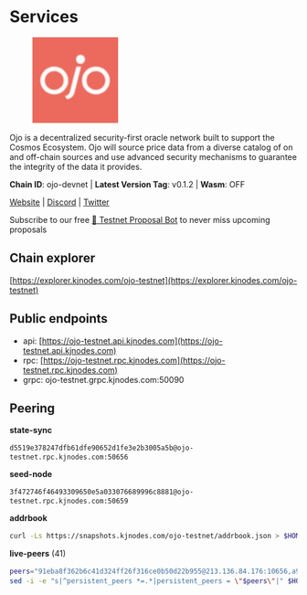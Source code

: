 # Services

<figure><img src="https://raw.githubusercontent.com/kj89/cosmos-images/main/logos/ojo.png" width="150" alt=""><figcaption></figcaption></figure>

Ojo is a decentralized security-first oracle network built  to support the Cosmos Ecosystem. Ojo will source price data  from a diverse catalog of on and off-chain sources and use  advanced security mechanisms to guarantee the integrity of the data it provides.

**Chain ID**: ojo-devnet | **Latest Version Tag**: v0.1.2 | **Wasm**: OFF

[Website](https://ojo.network) | [Discord](https://discord.gg/fd8Yrex8nC) | [Twitter](https://twitter.com/ojo_network)



Subscribe to our free [🤖 Testnet Proposal Bot](https://t.me/kjnodes_testnet_proposal_bot) to never miss upcoming proposals


## Chain explorer
[https://explorer.kjnodes.com/ojo-testnet](https://explorer.kjnodes.com/ojo-testnet)

## Public endpoints

* api: [https://ojo-testnet.api.kjnodes.com](https://ojo-testnet.api.kjnodes.com)
* rpc: [https://ojo-testnet.rpc.kjnodes.com](https://ojo-testnet.rpc.kjnodes.com)
* grpc: ojo-testnet.grpc.kjnodes.com:50090

## Peering

**state-sync**

```text
d5519e378247dfb61dfe90652d1fe3e2b3005a5b@ojo-testnet.rpc.kjnodes.com:50656
```

**seed-node**

```text
3f472746f46493309650e5a033076689996c8881@ojo-testnet.rpc.kjnodes.com:50659
```

**addrbook**
```bash
curl -Ls https://snapshots.kjnodes.com/ojo-testnet/addrbook.json > $HOME/.ojo/config/addrbook.json
```

**live-peers** (41)
```bash
peers="91eba8f362b6c41d324ff26f316ce0b50d22b955@213.136.84.176:10656,a9bcb95ee047c4a909c675dc36c556eafe1248e1@195.201.174.109:46656,98981d7eef057a01274473363addb7f0b17e06fa@84.21.171.25:26656,7afbf90f6ea9639c783ed38a2628a402bf3d912b@109.205.180.81:56656,cd4d7ffdad8bd258cd90c22ec7197c0fdf9f3648@38.242.134.73:27656,e052b7c899bae41f6d89f70f81de50e28b72a7bf@38.242.237.100:26656,3c6384ae2a167912a5ace2f5f8e38afc559715f0@75.119.156.88:26656,8036aed2d37890ddf245e7288b4fc724a301d728@65.109.117.23:50656,d5519e378247dfb61dfe90652d1fe3e2b3005a5b@65.109.68.190:50656,fee808fc235e2f345caaaee1d65f818d710f6433@213.137.237.201:26656,5c2a752c9b1952dbed075c56c600c3a79b58c395@95.214.52.139:27226,d5b2ae8815b09a30ab253957f7eca052dde3101d@65.108.9.164:24656,4e38368e64b1951439e7d6ac3387dae9dcfef120@94.130.16.254:60956,7186f24ace7f4f2606f56f750c2684d387dc39ac@65.108.231.124:12656,f63f353c1e8b47b6fe1cbbda91b5a91673c155b3@89.163.132.156:36656,d1c5c6bf4641d1800e931af6858275f08c20706d@23.88.5.169:18656,4609153f2b095b6c7f98b9cd3d079fe8fcd992db@95.216.14.58:61356,4e007fe2793172797eff893abf91ab685549ee11@65.109.235.2:26656,f70138a8bbca35814ed947184821f8a561651793@185.234.69.143:30656,06c7ca04fb5965096396b78ff8af7f2c408382bc@38.242.133.8:26656,b6b4a4c720c4b4a191f0c5583cc298b545c330df@65.109.28.219:21656,f474a520009496972515f843cdb835fc7d663779@65.109.23.114:21656,863a266ca1a958b9d122511289041905120e26dd@185.245.183.254:26656,f4663c5df8ee2e2b6e1cc6a9d7ad09687a27e08c@68.183.32.158:26656,1879aa588b4d6431bf40543f3a44129dcf60a043@144.91.77.68:50656,3aeec94e9567c66ad6bb76b496aff6d55fd53d32@65.109.171.22:26656,f35a6ea4693d24d3727a8e866acab2a9faa2ddbc@91.223.3.144:26256,d18abe07d27a732e913a782d31b691087a76078d@88.99.164.158:37096,7416a65de3cc548a537dbb8bdf93dbd83fe401d2@78.107.234.44:26656,371f313df7f79b34d65f026769a3e0c3e77127eb@45.137.67.238:26656,3130147135ce803784e0941aecbcc2597bc74425@85.214.116.96:33656,408ee86160af26ee7204d220498e80638f7874f4@161.97.109.47:38656,36ebf858ef7dd3b96790eb3f9c7a9b14282f8afe@135.181.16.252:27656,b6c75d1fbdc9c39daaaf52a4c0937b9f06975808@167.235.198.193:26656,58f192f7c6aebe881f54bd133e9b8abf82bc3b20@65.108.13.154:36656,9bcec17faba1b8f6583d37103f20bd9b968ac857@38.146.3.230:21656,b0968b57bcb5e527230ef3cfa3f65d5f1e4647dd@35.212.224.95:26656,8671c2dbbfd918374292e2c760704414d853f5b7@35.215.121.109:26656,591f458674336b90f06e4669bcf459084f34d191@167.235.139.171:26656,b2291ae6c53a078f414f5652b37ecf59b6eabb09@91.107.237.224:26656,a23cc4cbb09108bc9af380083108262454539aeb@35.215.116.65:26656"
sed -i -e "s|^persistent_peers *=.*|persistent_peers = \"$peers\"|" $HOME/.ojo/config/config.toml
```
